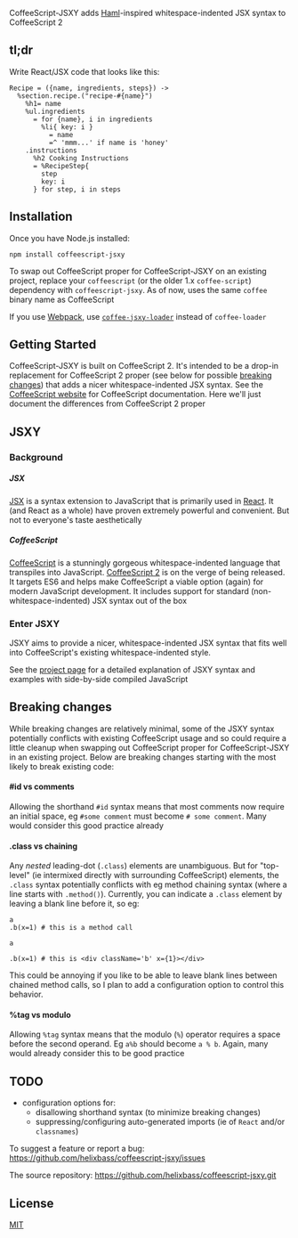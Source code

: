 CoffeeScript-JSXY adds [Haml](http://haml.info)-inspired whitespace-indented JSX syntax to CoffeeScript 2

## tl;dr
Write React/JSX code that looks like this:
```
Recipe = ({name, ingredients, steps}) ->
  %section.recipe.("recipe-#{name}")
    %h1= name
    %ul.ingredients
      = for {name}, i in ingredients
        %li{ key: i }
          = name
          =^ 'mmm...' if name is 'honey'
    .instructions
      %h2 Cooking Instructions
      = %RecipeStep{
        step
        key: i
      } for step, i in steps
```

## Installation

Once you have Node.js installed:

```shell
npm install coffeescript-jsxy
```

To swap out CoffeeScript proper for CoffeeScript-JSXY on an existing project, replace your `coffeescript` (or the older 1.x `coffee-script`) dependency with `coffeescript-jsxy`. As of now, uses the same `coffee` binary name as CoffeeScript

If you use [Webpack](http://webpack.js.org), use [`coffee-jsxy-loader`](https://github.com/helixbass/coffee-jsxy-loader)
instead of `coffee-loader`

## Getting Started

CoffeeScript-JSXY is built on CoffeeScript 2.
It's intended to be a drop-in replacement for CoffeeScript 2 proper
(see below for possible [breaking changes](#breaking-changes))
that adds a nicer whitespace-indented JSX syntax.
See the [CoffeeScript website](http://coffeescript.org/v2) for CoffeeScript documentation.
Here we'll just document the differences from CoffeeScript 2 proper

## JSXY
### Background
##### JSX
[JSX](https://facebook.github.io/react/docs/introducing-jsx.html) is a syntax extension to JavaScript
that is primarily used in [React](https://facebook.github.io/react/).
It (and React as a whole) have proven extremely powerful and convenient.
But not to everyone's taste aesthetically
##### CoffeeScript
[CoffeeScript](http://coffeescript.org) is a stunningly gorgeous whitespace-indented language that transpiles into JavaScript.
[CoffeeScript 2](http://coffeescript.org/v2) is on the verge of being released.
It targets ES6 and helps make CoffeeScript a viable option (again) for modern JavaScript development.
It includes support for standard (non-whitespace-indented) JSX syntax out of the box

### Enter JSXY
JSXY aims to provide a nicer, whitespace-indented JSX syntax that fits well into
CoffeeScript's existing whitespace-indented style.

See the [project page](http://helixbass.net/projects/jsxy) for
a detailed explanation of JSXY syntax and examples with 
side-by-side compiled JavaScript

## Breaking changes
While breaking changes are relatively minimal,
some of the JSXY syntax potentially conflicts with existing CoffeeScript usage and so could require
a little cleanup when swapping out CoffeeScript proper for CoffeeScript-JSXY in an existing project.
Below are breaking changes starting with the most likely to break existing code:
#### #id vs comments
Allowing the shorthand `#id` syntax means that most comments now require an initial space, eg
`#some comment` must become `# some comment`.
Many would consider this good practice already
#### .class vs chaining
Any *nested* leading-dot (`.class`) elements are unambiguous.
But for "top-level" (ie intermixed directly with surrounding CoffeeScript) elements,
the `.class` syntax potentially conflicts with eg method chaining syntax (where a line starts with `.method()`).
Currently, you can indicate a `.class` element by leaving a blank line before it, so eg:
```
a
.b(x=1) # this is a method call

a

.b(x=1) # this is <div className='b' x={1}></div>
```
This could be annoying if you like to be able to leave blank lines between chained method calls,
so I plan to add a configuration option to control this behavior.
#### %tag vs modulo
Allowing `%tag` syntax means that the modulo (`%`) operator requires a space
before the second operand. Eg `a%b` should become `a % b`. Again, many would already consider
this to be good practice

## TODO
- configuration options for:
  - disallowing shorthand syntax (to minimize breaking changes)
  - suppressing/configuring auto-generated imports (ie of `React` and/or `classnames`)

To suggest a feature or report a bug: https://github.com/helixbass/coffeescript-jsxy/issues

The source repository: https://github.com/helixbass/coffeescript-jsxy.git

## License

[MIT](LICENSE)
